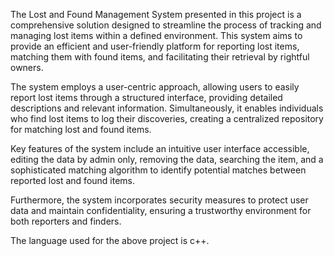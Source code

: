 The Lost and Found Management System presented in this project is a comprehensive solution designed to streamline the process of tracking and managing lost items within a defined environment. This system aims to provide an efficient and user-friendly platform for reporting lost items, matching them with found items, and facilitating their retrieval by rightful owners.

The system employs a user-centric approach, allowing users to easily report lost items through a structured interface, providing detailed descriptions and relevant information. Simultaneously, it enables individuals who find lost items to log their discoveries, creating a centralized repository for matching lost and found items.

Key features of the system include an intuitive user interface accessible, editing the data by admin only, removing the data, searching the item,
and a sophisticated matching algorithm to identify potential matches between reported lost and found items.

Furthermore, the system incorporates security measures to protect user data and maintain confidentiality, ensuring a trustworthy environment for both reporters and finders.

The language used for the above project is c++. 
